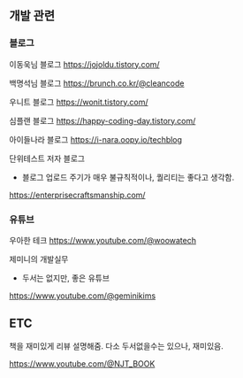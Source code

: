 ## 개발 관련

### 블로그
이동욱님 블로그
https://jojoldu.tistory.com/

백명석님 블로그
https://brunch.co.kr/@cleancode

우니트 블로그
https://wonit.tistory.com/

심플랜 블로그
https://happy-coding-day.tistory.com/

아이들나라 블로그
https://i-nara.oopy.io/techblog

단위테스트 저자 블로그
- 블로그 업로드 주기가 매우 불규칙적이나, 퀄리티는 좋다고 생각함.

https://enterprisecraftsmanship.com/


### 유튜브
우아한 테크
https://www.youtube.com/@woowatech

제미니의 개발실무

- 두서는 없지만, 좋은 유튜브

https://www.youtube.com/@geminikims


## ETC
책을 재미있게 리뷰 설명해줌.
다소 두서없을수는 있으나, 재미있음.

https://www.youtube.com/@NJT_BOOK

